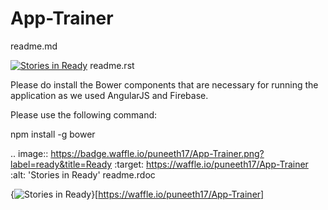 # App-Trainer

readme.md

[![Stories in Ready](https://badge.waffle.io/puneeth17/App-Trainer.png?label=ready&title=Ready)](http://waffle.io/puneeth17/App-Trainer)
readme.rst


Please do install the Bower components that are necessary for running the application as we used AngularJS and Firebase.

Please use the following command:

npm install -g bower



.. image:: https://badge.waffle.io/puneeth17/App-Trainer.png?label=ready&title=Ready 
 :target: https://waffle.io/puneeth17/App-Trainer 
 :alt: 'Stories in Ready'
readme.rdoc

{<img alt='Stories in Ready' src='https://badge.waffle.io/puneeth17/App-Trainer.png?label=ready&title=Ready' />}[https://waffle.io/puneeth17/App-Trainer]
